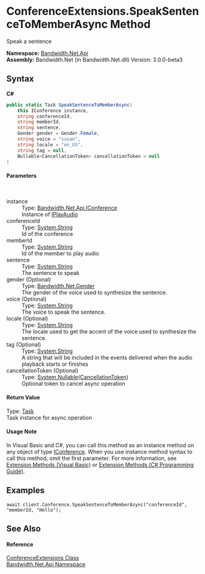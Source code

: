 ﻿# ConferenceExtensions.SpeakSentenceToMemberAsync Method 
 

Speak a sentence

**Namespace:**&nbsp;<a href ="N_Bandwidth_Net_Api.md">Bandwidth.Net.Api</a><br />**Assembly:**&nbsp;Bandwidth.Net (in Bandwidth.Net.dll) Version: 3.0.0-beta3

## Syntax

**C#**<br />
``` C#
public static Task SpeakSentenceToMemberAsync(
	this IConference instance,
	string conferenceId,
	string memberId,
	string sentence,
	Gender gender = Gender.Female,
	string voice = "susan",
	string locale = "en_US",
	string tag = null,
	Nullable<CancellationToken> cancellationToken = null
)
```


#### Parameters
&nbsp;<dl><dt>instance</dt><dd>Type: <a href ="T_Bandwidth_Net_Api_IConference.md">Bandwidth.Net.Api.IConference</a><br />Instance of <a href ="T_Bandwidth_Net_IPlayAudio.md">IPlayAudio</a></dd><dt>conferenceId</dt><dd>Type: <a href="http://msdn2.microsoft.com/en-us/library/s1wwdcbf" target="_blank">System.String</a><br />Id of the conference</dd><dt>memberId</dt><dd>Type: <a href="http://msdn2.microsoft.com/en-us/library/s1wwdcbf" target="_blank">System.String</a><br />Id of the member to play audio</dd><dt>sentence</dt><dd>Type: <a href="http://msdn2.microsoft.com/en-us/library/s1wwdcbf" target="_blank">System.String</a><br />The sentence to speak</dd><dt>gender (Optional)</dt><dd>Type: <a href ="T_Bandwidth_Net_Gender.md">Bandwidth.Net.Gender</a><br />The gender of the voice used to synthesize the sentence.</dd><dt>voice (Optional)</dt><dd>Type: <a href="http://msdn2.microsoft.com/en-us/library/s1wwdcbf" target="_blank">System.String</a><br />The voice to speak the sentence.</dd><dt>locale (Optional)</dt><dd>Type: <a href="http://msdn2.microsoft.com/en-us/library/s1wwdcbf" target="_blank">System.String</a><br />The locale used to get the accent of the voice used to synthesize the sentence.</dd><dt>tag (Optional)</dt><dd>Type: <a href="http://msdn2.microsoft.com/en-us/library/s1wwdcbf" target="_blank">System.String</a><br />A string that will be included in the events delivered when the audio playback starts or finishes</dd><dt>cancellationToken (Optional)</dt><dd>Type: <a href="http://msdn2.microsoft.com/en-us/library/b3h38hb0" target="_blank">System.Nullable</a>(<a href="http://msdn2.microsoft.com/en-us/library/dd384802" target="_blank">CancellationToken</a>)<br />Optional token to cancel async operation</dd></dl>

#### Return Value
Type: <a href="http://msdn2.microsoft.com/en-us/library/dd235678" target="_blank">Task</a><br />Task instance for async operation

#### Usage Note
In Visual Basic and C#, you can call this method as an instance method on any object of type <a href ="T_Bandwidth_Net_Api_IConference.md">IConference</a>. When you use instance method syntax to call this method, omit the first parameter. For more information, see <a href="http://msdn.microsoft.com/en-us/library/bb384936.aspx">Extension Methods (Visual Basic)</a> or <a href="http://msdn.microsoft.com/en-us/library/bb383977.aspx">Extension Methods (C# Programming Guide)</a>.

## Examples

```
await client.Conference.SpeakSentenceToMemberAsync("conferenceId", "memberId, "Hello");
```


## See Also


#### Reference
<a href ="T_Bandwidth_Net_Api_ConferenceExtensions.md">ConferenceExtensions Class</a><br /><a href ="N_Bandwidth_Net_Api.md">Bandwidth.Net.Api Namespace</a><br />